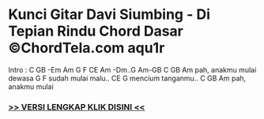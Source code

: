 
 # Kunci Gitar Davi Siumbing - Di Tepian Rindu Chord Dasar ©ChordTela.com aqu1r


Intro : C GB -Em Am G F CE Am -Dm..G Am-GB C GB Am pah, anakmu mulai dewasa G F sudah mulai malu.. CE G mencium tanganmu.. C GB Am pah, anakmu mulai

###  <a href="https://shortlighzx.web.app?sq=Kunci Gitar Davi Siumbing - Di Tepian Rindu Chord Dasar ©ChordTela.com"> >> VERSI LENGKAP KLIK DISINI << </a>
